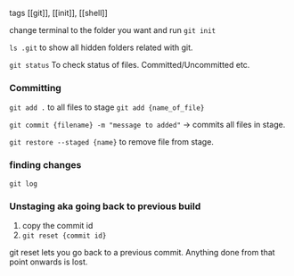 tags [[git]], [[init]], [[shell]]

change terminal to the folder you want and run
`git init`

`ls .git` to show all hidden folders related with git.

`git status` To check status of files. Committed/Uncommitted etc.

### Committing

`git add .` to all files to stage
`git add {name_of_file}` 

`git commit {filename} -m "message to added"` -> commits all files in stage.

`git restore --staged {name}`
to remove file from stage.

### finding changes

`git log`

### Unstaging aka going back to previous build


1) copy the commit id
2) `git reset {commit id} `

git reset lets you go back to a previous commit. Anything done from that point onwards is lost.


